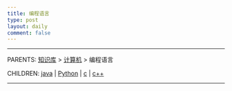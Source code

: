 ```yaml
---
title: 编程语言
type: post
layout: daily
comment: false
---
```


---

PARENTS: [知识库](/gknows/wiki) > [计算机](/gknows/计算机) > 编程语言

CHILDREN: [java](/gknows/java) | [Python](/gknows/Python) | [c](/gknows/c) | [c++](/gknows/c++)

---

